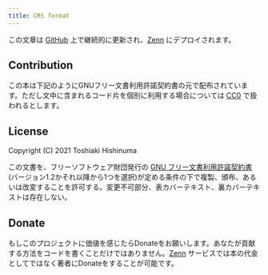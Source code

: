 ```yaml
---
title: CRS format
---
```


この文章は [GitHub][GitHub] 上で継続的に更新され、[Zenn][zenn] にデプロイされます。

[zenn]: https://zenn.dev/books/sparse-matrix-and-vector-product/
[GitHub]: https://github.com/t-hishinuma/zenn-content/tree/main/books/sparse-matrix-and-vector-product

Contribution
------------
この本は下記のようにGNUフリー文書利用許諾契約書の元で配布されています。ただし文中に含まれるコード片を個別に利用する場合については [CC0][CC0] で扱われるとします。 

[CC0]: https://creativecommons.org/share-your-work/public-domain/cc0/

License
--------
Copyright (C) 2021 Toshiaki Hishinuma

この文書を、フリーソフトウェア財団発行の [GNU フリー文書利用許諾契約書](https://github.com/t-hishinuma/zenn-content/blob/main/LICENSE)(バージョン1.2かそれ以降から1つを選択)が定める条件の下で複製、頒布、あるいは改変することを許可する。変更不可部分、表カバーテキスト、裏カバーテキストは存在しない。

Donate
-------
もしこのプロジェクトに価値を感じたらDonateをお願いします。あなたが貢献する方法をコードを書くことだけではありません。[Zenn][Zenn] サービスでは本の代金としてではなく著者にDonateをすることが可能です。
